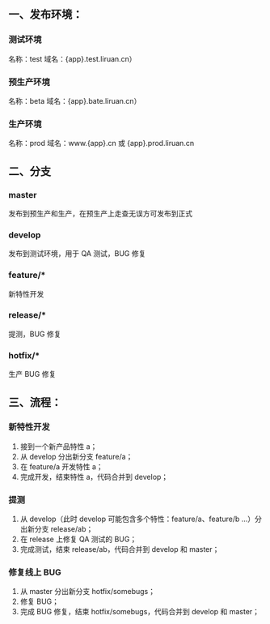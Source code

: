 ## 一、发布环境：

### 测试环境
名称：test
域名：{app}.test.liruan.cn）

### 预生产环境
名称：beta
域名：{app}.bate.liruan.cn）

### 生产环境
名称：prod
域名：www.{app}.cn 或 {app}.prod.liruan.cn

## 二、分支

### master
发布到预生产和生产，在预生产上走查无误方可发布到正式

### develop
发布到测试环境，用于 QA 测试，BUG 修复

### feature/*
新特性开发

### release/*
提测，BUG 修复

### hotfix/*
生产 BUG 修复

## 三、流程：

### 新特性开发
1. 接到一个新产品特性 a；
2. 从 develop 分出新分支 feature/a；
3. 在 feature/a 开发特性 a；
4. 完成开发，结束特性 a，代码合并到 develop；

### 提测
1. 从 develop（此时 develop 可能包含多个特性：feature/a、feature/b ...）分出新分支 release/ab；
2. 在 release 上修复 QA 测试的 BUG；
3. 完成测试，结束 release/ab，代码合并到 develop 和 master；

### 修复线上 BUG
1. 从 master 分出新分支 hotfix/somebugs；
2. 修复 BUG；
3. 完成 BUG 修复，结束 hotfix/somebugs，代码合并到 develop 和 master；

